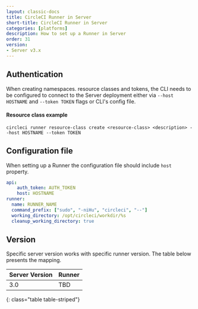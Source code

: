 ```yaml
---
layout: classic-docs
title: CircleCI Runner in Server
short-title: CircleCI Runner in Server
categories: [platforms]
description: How to set up a Runner in Server
order: 31
version:
- Server v3.x
---
```


## Authentication

When creating namespaces. resource classes and tokens, the CLI needs to be configured to connect to the Server 
deployment either via `--host HOSTNAME` and `--token TOKEN` flags or CLI's config file.

####  Resource class example
```plaintext
circleci runner resource-class create <resource-class> <description> --host HOSTNAME --token TOKEN
```

## Configuration file

When setting up a Runner the configuration file should include `host` property.

```yaml
api:
    auth_token: AUTH_TOKEN
    host: HOSTNAME
runner:
  name: RUNNER_NAME
  command_prefix: ["sudo", "-niHu", "circleci", "--"]
  working_directory: /opt/circleci/workdir/%s
  cleanup_working_directory: true
```

## Version

Specific server version works with specific runner version. The table below presents the mapping.

Server Version  | Runner
----------------|---------------------------------
3.0 | TBD
{: class="table table-striped"}